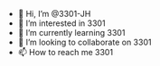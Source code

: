 - 👋 Hi, I’m @3301-JH
- 👀 I’m interested in 3301
- 🌱 I’m currently learning 3301
- 💞️ I’m looking to collaborate on 3301
- 📫 How to reach me 3301

<!---
3301-JH/3301-JH is a ✨ special ✨ repository because its `README.md` (this file) appears on your GitHub profile.
You can click the Preview link to take a look at your changes.
--->
